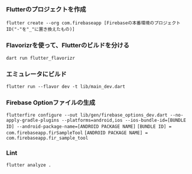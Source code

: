 ### Flutterのプロジェクトを作成
`flutter create --org com.firebaseapp [Firebaseの本番環境のプロジェクトID("-"を"_"に置き換えたもの)]`

### Flavorizrを使って、Flutterのビルドを分ける
`dart run flutter_flavorizr`

### エミュレータにビルド
`flutter run --flavor dev -t lib/main_dev.dart`

### Firebase Optionファイルの生成
`flutterfire configure --out lib/gen/firebase_options_dev.dart --no-apply-gradle-plugins --platforms=android,ios --ios-bundle-id=[BUNDLE ID] --android-package-name=[ANDROID PACKAGE NAME]`
`[BUNDLE ID] = com.firebaseapp.firSampleTool`
`[ANDROID PACKAGE NAME] = com.firebaseapp.fir_sample_tool`

### Lint
`flutter analyze .`